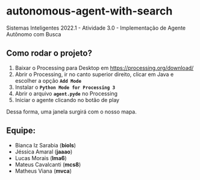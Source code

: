 # autonomous-agent-with-search

Sistemas Inteligentes 2022.1 - Atividade 3.0 - Implementação de Agente Autônomo com Busca

## Como rodar o projeto?

1. Baixar o Processing para Desktop em https://processing.org/download/
2. Abrir o Processing, ir no canto superior direito, clicar em Java e escolher a opção **`Add Mode`**
3. Instalar o **`Python Mode for Processing 3`**
4. Abrir o arquivo **`agent.pyde`** no Processing
5. Iniciar o agente clicando no botão de play

Dessa forma, uma janela surgirá com o nosso mapa.

## Equipe:
- Bianca Iz Sarabia (**biols**)
- Jéssica Amaral (**jaaao**)
- Lucas Morais (**lma6**)
- Mateus Cavalcanti (**mcs8**)
- Matheus Viana (**mvca**)